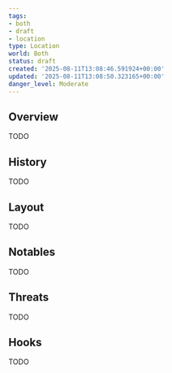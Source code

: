 ```yaml
---
tags:
- both
- draft
- location
type: Location
world: Both
status: draft
created: '2025-08-11T13:08:46.591924+00:00'
updated: '2025-08-11T13:08:50.323165+00:00'
danger_level: Moderate
---
```



## Overview

TODO
## History

TODO
## Layout

TODO
## Notables

TODO
## Threats

TODO
## Hooks

TODO
